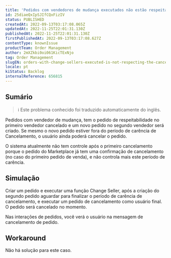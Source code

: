 ```yaml
---
title: 'Pedidos com vendedores de mudança executados não estão respeitando o período de carência de cancelamento'
id: 25diaeQxIpSJIfCQxFizIV
status: PUBLISHED
createdAt: 2022-09-13T03:17:08.065Z
updatedAt: 2022-11-25T22:01:31.130Z
publishedAt: 2022-11-25T22:01:31.130Z
firstPublishedAt: 2022-09-13T03:17:08.627Z
contentType: knownIssue
productTeam: Order Management
author: 2mXZkbi0oi061KicTExNjo
tag: Order Management
slugEN: orders-with-change-sellers-executed-is-not-respecting-the-cancellation-grace-period
locale: pt
kiStatus: Backlog
internalReference: 656815
---
```


## Sumário

>ℹ️ Este problema conhecido foi traduzido automaticamente do inglês.


Pedidos com vendedor de mudança, tem o pedido de respeitabilidade no primeiro vendedor cancelado e um novo pedido no segundo vendedor será criado. Se mesmo o novo pedido estiver fora do período de carência de Cancelamento, o usuário ainda poderá cancelar o pedido.

O sistema atualmente não tem controle após o primeiro cancelamento porque o pedido do Marketplace já tem uma confirmação de cancelamento (no caso do primeiro pedido de venda), e não controla mais este período de carência.



## Simulação


Criar um pedido e executar uma função Change Seller, após a criação do segundo pedido aguardar para finalizar o período de carência de cancelamento, e executar um pedido de cancelamento como usuário final. O pedido será cancelado no momento.

Nas interações de pedidos, você verá o usuário na mensagem de cancelamento de pedido.



## Workaround


Não há solução para este caso.

